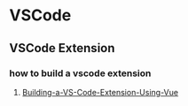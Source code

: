 # VSCode

## VSCode Extension

### how to build a vscode extension

1. [Building-a-VS-Code-Extension-Using-Vue](https://www.codemag.com/Article/2107071/Building-a-VS-Code-Extension-Using-Vue.js)
